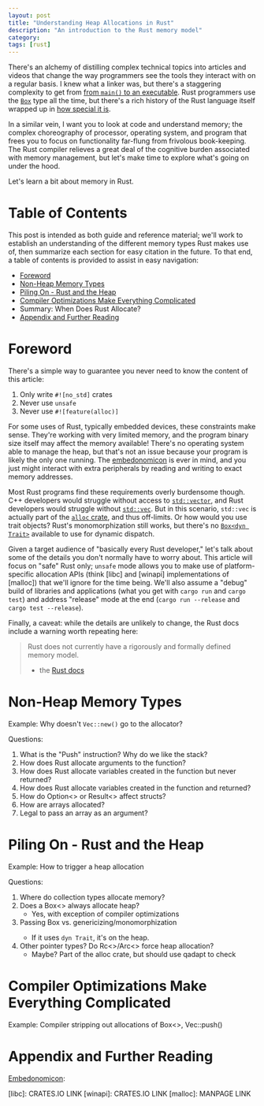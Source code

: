 ```yaml
---
layout: post
title: "Understanding Heap Allocations in Rust"
description: "An introduction to the Rust memory model"
category: 
tags: [rust]
---
```


There's an alchemy of distilling complex technical topics into articles and videos
that change the way programmers see the tools they interact with on a regular basis.
I knew what a linker was, but there's a staggering complexity to get from
[from `main()` to an executable](https://www.youtube.com/watch?v=dOfucXtyEsU).
Rust programmers use the [`Box`](https://doc.rust-lang.org/stable/std/boxed/struct.Box.html)
type all the time, but there's a rich history of the Rust language itself wrapped up in
[how special it is](https://manishearth.github.io/blog/2017/01/10/rust-tidbits-box-is-special/).

In a similar vein, I want you to look at code and understand memory;
the complex choreography of processor, operating system, and program that frees you
to focus on functionality far-flung from frivolous book-keeping. The Rust compiler relieves
a great deal of the cognitive burden associated with memory management, but let's make time
to explore what's going on under the hood.

Let's learn a bit about memory in Rust.

# Table of Contents

This post is intended as both guide and reference material; we'll work to establish
an understanding of the different memory types Rust makes use of, then summarize each
section for easy citation in the future. To that end, a table of contents is provided
to assist in easy navigation:

- [Foreword](#foreword)
- [Non-Heap Memory Types](#non-heap-memory-types)
- [Piling On - Rust and the Heap](#piling-on-rust-and-the-heap)
- [Compiler Optimizations Make Everything Complicated](#compiler-optimizations-make-everything-complicated)
- Summary: When Does Rust Allocate?
- [Appendix and Further Reading](#appendix-and-further-reading)

# Foreword

There's a simple way to guarantee you never need to know the content
of this article:

1. Only write `#![no_std]` crates
2. Never use `unsafe`
3. Never use `#![feature(alloc)]`

For some uses of Rust, typically embedded devices, these constraints make sense.
They're working with very limited memory, and the program binary size itself may
affect the memory available! There's no operating system able to manage the heap,
but that's not an issue because your program is likely the only one running.
The [embedonomicon] is ever in mind, and you just might interact with extra
peripherals by reading and writing to exact memory addresses.

Most Rust programs find these requirements overly burdensome though. C++ developers
would struggle without access to [`std::vector`](https://en.cppreference.com/w/cpp/container/vector),
and Rust developers would struggle without [`std::vec`](https://doc.rust-lang.org/std/vec/struct.Vec.html).
But in this scenario, `std::vec` is actually part of the
[`alloc` crate](https://doc.rust-lang.org/alloc/vec/struct.Vec.html), and thus off-limits.
Or how would you use trait objects? Rust's monomorphization still works, but there's no
[`Box<dyn Trait>`](https://doc.rust-lang.org/alloc/boxed/struct.Box.html)
available to use for dynamic dispatch.

Given a target audience of "basically every Rust developer," let's talk about
some of the details you don't normally have to worry about. This article will focus
on "safe" Rust only; `unsafe` mode allows you to make use of platform-specific
allocation APIs (think [libc] and [winapi] implementations of [malloc]) that
we'll ignore for the time being. We'll also assume a "debug" build of libraries
and applications (what you get with `cargo run` and `cargo test`) and address
"release" mode at the end (`cargo run --release` and `cargo test --release`).

Finally, a caveat: while the details are unlikely to change, the Rust docs
include a warning worth repeating here:

> Rust does not currently have a rigorously and formally defined memory model.
> - the [Rust docs](https://doc.rust-lang.org/std/ptr/fn.read_volatile.html)

# Non-Heap Memory Types

Example: Why doesn't `Vec::new()` go to the allocator?

Questions:

1. What is the "Push" instruction? Why do we like the stack?
2. How does Rust allocate arguments to the function?
3. How does Rust allocate variables created in the function but never returned?
4. How does Rust allocate variables created in the function and returned?
5. How do Option<> or Result<> affect structs?
6. How are arrays allocated?
7. Legal to pass an array as an argument?

# Piling On - Rust and the Heap

Example: How to trigger a heap allocation

Questions:

1. Where do collection types allocate memory?
2. Does a Box<> always allocate heap?
    - Yes, with exception of compiler optimizations
3. Passing Box<Trait> vs. genericizing/monomorphization
    - If it uses `dyn Trait`, it's on the heap.
4. Other pointer types? Do Rc<>/Arc<> force heap allocation?
    - Maybe? Part of the alloc crate, but should use qadapt to check

# Compiler Optimizations Make Everything Complicated

Example: Compiler stripping out allocations of Box<>, Vec::push()

# Appendix and Further Reading

[Embedonomicon]: 

[embedonomicon]: https://docs.rust-embedded.org/embedonomicon/
[libc]: CRATES.IO LINK
[winapi]: CRATES.IO LINK
[malloc]: MANPAGE LINK
